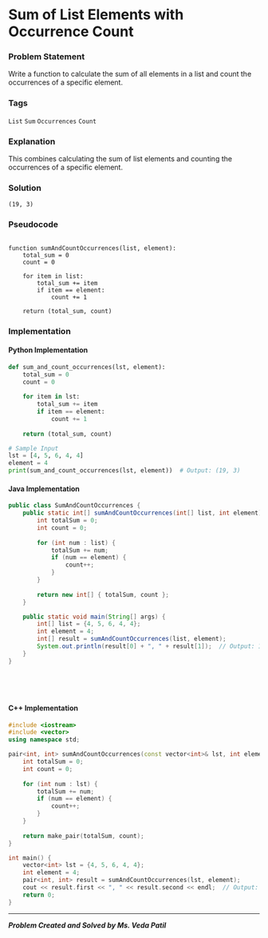 # Sum of List Elements with Occurrence Count

### Problem Statement

Write a function to calculate the sum of all elements in a list and count the occurrences of a specific element.

### Tags

```List```  ```Sum```  ```Occurrences```  ```Count```   



### Explanation

This combines calculating the sum of list elements and counting the occurrences of a specific element.
### Solution
```
(19, 3)
```
### Pseudocode

```text

function sumAndCountOccurrences(list, element):
    total_sum = 0
    count = 0
    
    for item in list:
        total_sum += item
        if item == element:
            count += 1
    
    return (total_sum, count)

```

### Implementation

#### Python Implementation
```python
def sum_and_count_occurrences(lst, element):
    total_sum = 0
    count = 0
    
    for item in lst:
        total_sum += item
        if item == element:
            count += 1
    
    return (total_sum, count)

# Sample Input
lst = [4, 5, 6, 4, 4]
element = 4
print(sum_and_count_occurrences(lst, element))  # Output: (19, 3)

```
#### Java Implementation
```java
public class SumAndCountOccurrences {
    public static int[] sumAndCountOccurrences(int[] list, int element) {
        int totalSum = 0;
        int count = 0;
        
        for (int num : list) {
            totalSum += num;
            if (num == element) {
                count++;
            }
        }
        
        return new int[] { totalSum, count };
    }

    public static void main(String[] args) {
        int[] list = {4, 5, 6, 4, 4};
        int element = 4;
        int[] result = sumAndCountOccurrences(list, element);
        System.out.println(result[0] + ", " + result[1]);  // Output: 19, 3
    }
}


 
    

```
#### C++ Implementation
```cpp
#include <iostream>
#include <vector>
using namespace std;

pair<int, int> sumAndCountOccurrences(const vector<int>& lst, int element) {
    int totalSum = 0;
    int count = 0;
    
    for (int num : lst) {
        totalSum += num;
        if (num == element) {
            count++;
        }
    }
    
    return make_pair(totalSum, count);
}

int main() {
    vector<int> lst = {4, 5, 6, 4, 4};
    int element = 4;
    pair<int, int> result = sumAndCountOccurrences(lst, element);
    cout << result.first << ", " << result.second << endl;  // Output: 19, 3
    return 0;
}


```
***
***Problem Created and Solved by Ms. Veda Patil***
